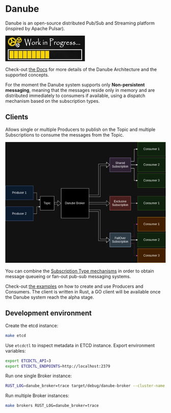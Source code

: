 # Danube

Danube is an open-source distributed Pub/Sub and Streaming platform (inspired by Apache Pulsar).

<img src="docs/pictures/work_in_progress.png " width="250" height="80" alt="Work in Progress">

Check-out [the Docs](docs/) for more details of the Danube Architecture and the supported concepts.

For the moment the Danube system supports only **Non-persistent messaging**, meaning that the messages reside only in memory and are distributed immediately to consumers if available, using a dispatch mechanism based on the subscription types.

## Clients

Allows single or multiple Producers to publish on the Topic and multiple Subscriptions to consume the messages from the Topic.

![Producers  Consumers](docs/pictures/producers_consumers.png "Producers Consumers")

You can combine the [Subscription Type mechanisms](docs/04-Queuing_PubSub_messaging.md) in order to obtain message queueing or fan-out pub-sub messaging systems.

Check-out [the examples](danube-client/examples/) on how to create and use Producers and Consumers.  The client is written in Rust, a GO client will be available once the Danube system reach the alpha stage.

## Development environment

Create the etcd instance:

```bash
make etcd
```

Use `etcdctl` to inspect metadata in ETCD instance. Export environment variables:

```bash
export ETCDCTL_API=3
export ETCDCTL_ENDPOINTS=http://localhost:2379
```

Run one single Broker instance:

```bash
RUST_LOG=danube_broker=trace target/debug/danube-broker --cluster-name MY_cluster --meta-store-addr 127.0.0.1:2379
```

Run multiple Broker instances:

```bash
make brokers RUST_LOG=danube_broker=trace
```
